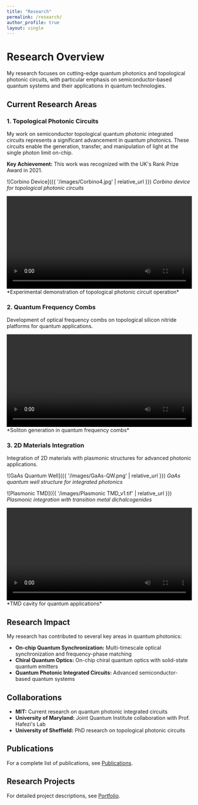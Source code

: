 ```yaml
---
title: "Research"
permalink: /research/
author_profile: true
layout: single
---
```


# Research Overview

My research focuses on cutting-edge quantum photonics and topological photonic circuits, with particular emphasis on semiconductor-based quantum systems and their applications in quantum technologies.

## Current Research Areas

### 1. Topological Photonic Circuits

My work on semiconductor topological quantum photonic integrated circuits represents a significant advancement in quantum photonics. These circuits enable the generation, transfer, and manipulation of light at the single photon limit on-chip.

**Key Achievement:** This work was recognized with the UK's Rank Prize Award in 2021.

![Corbino Device]({{ '/images/Corbino4.jpg' | relative_url }})
*Corbino device for topological photonic circuits*

<video width="100%" controls>
  <source src="{{ '/images/Corbino v60001-0800.mkv' | relative_url }}" type="video/mp4">
  Your browser does not support the video tag.
</video>
*Experimental demonstration of topological photonic circuit operation*

### 2. Quantum Frequency Combs

Development of optical frequency combs on topological silicon nitride platforms for quantum applications.

<video width="100%" controls>
  <source src="{{ '/images/Soliton v0.mp4' | relative_url }}" type="video/mp4">
  Your browser does not support the video tag.
</video>
*Soliton generation in quantum frequency combs*

### 3. 2D Materials Integration

Integration of 2D materials with plasmonic structures for advanced photonic applications.

![GaAs Quantum Well]({{ '/images/GaAs-QW.png' | relative_url }})
*GaAs quantum well structure for integrated photonics*

![Plasmonic TMD]({{ '/images/Plasmonic TMD_v1.tif' | relative_url }})
*Plasmonic integration with transition metal dichalcogenides*

<video width="100%" controls>
  <source src="{{ '/images/TMD Cavity v0.mp4' | relative_url }}" type="video/mp4">
  Your browser does not support the video tag.
</video>
*TMD cavity for quantum applications*

## Research Impact

My research has contributed to several key areas in quantum photonics:

- **On-chip Quantum Synchronization:** Multi-timescale optical synchronization and frequency-phase matching
- **Chiral Quantum Optics:** On-chip chiral quantum optics with solid-state quantum emitters
- **Quantum Photonic Integrated Circuits:** Advanced semiconductor-based quantum systems

## Collaborations

- **MIT:** Current research on quantum photonic integrated circuits
- **University of Maryland:** Joint Quantum Institute collaboration with Prof. Hafezi's Lab
- **University of Sheffield:** PhD research on topological photonic circuits

## Publications

For a complete list of publications, see [Publications](/publications/).

## Research Projects

For detailed project descriptions, see [Portfolio](/portfolio/).